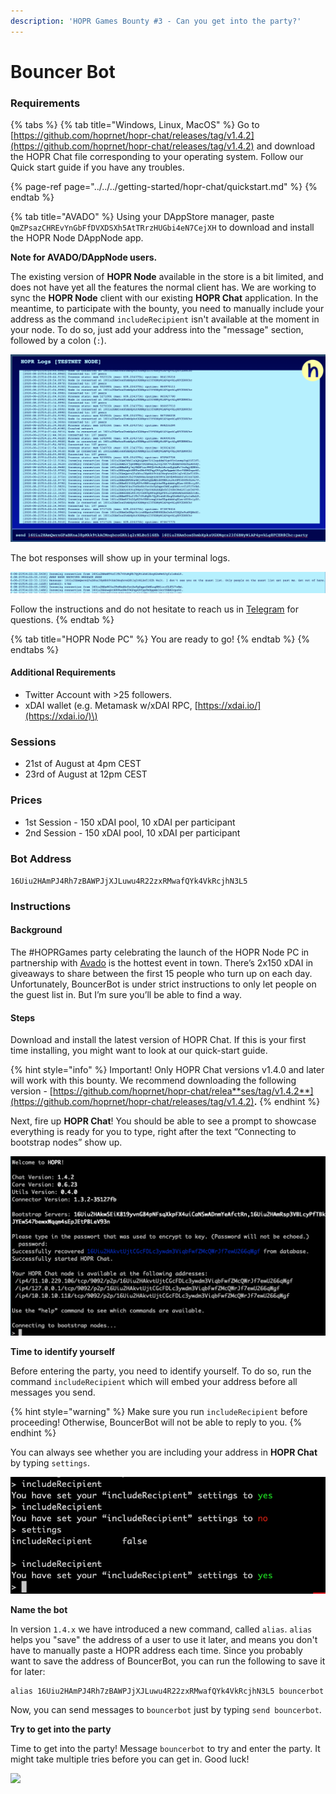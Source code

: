 ```yaml
---
description: 'HOPR Games Bounty #3 - Can you get into the party?'
---
```


# Bouncer Bot

### Requirements

{% tabs %}
{% tab title="Windows, Linux, MacOS" %}
Go to [https://github.com/hoprnet/hopr-chat/releases/tag/v1.4.2](https://github.com/hoprnet/hopr-chat/releases/tag/v1.4.2) and download the HOPR Chat file corresponding to your operating system. Follow our Quick start guide if you have any troubles.

{% page-ref page="../../../getting-started/hopr-chat/quickstart.md" %}
{% endtab %}

{% tab title="AVADO" %}
Using your DAppStore manager, paste `QmZPsazCHREvYnGbFfDVXDSXh5AtTRrzHUGbi4eN7CejXH` to download and install the HOPR Node DAppNode app.

**Note for AVADO/DAppNode users.**

The existing version of **HOPR Node** available in the store is a bit limited, and does not have yet all the features the normal client has. We are working to sync the **HOPR Node** client with our existing **HOPR Chat** application. In the meantime, to participate with the bounty, you need to manually include your address as the command `includeRecipient` isn't available at the moment in your node. To do so, just add your address into the "message" section, followed by a colon \(`:`\).

![An example on how to send a message from a HOPR Node in an AVADO/DAppNode](../../../.gitbook/assets/image%20%2819%29.png)

The bot responses will show up in your terminal logs. 

![](../../../.gitbook/assets/image%20%2820%29.png)

Follow the instructions and do not hesitate to reach us in [Telegram](http://t.me/hoprnet) for questions.
{% endtab %}

{% tab title="HOPR Node PC" %}
You are ready to go!
{% endtab %}
{% endtabs %}



#### Additional Requirements

* Twitter Account with &gt;25 followers.
* xDAI wallet \(e.g. Metamask w/xDAI RPC, [https://xdai.io/](https://xdai.io/)\)

### Sessions

* 21st of August at 4pm CEST
* 23rd of August at 12pm CEST

### Prices

* 1st Session - 150 xDAI pool, 10 xDAI per participant
* 2nd Session - 150 xDAI pool, 10 xDAI per participant

### Bot Address

`16Uiu2HAmPJ4Rh7zBAWPJjXJLuwu4R22zxRMwafQYk4VkRcjhN3L5`

### Instructions

#### Background

The \#HOPRGames party celebrating the launch of the HOPR Node PC in partnership with [Avado](https://ava.do/checkout/hopr) is the hottest event in town. There’s 2x150 xDAI in giveaways to share between the first 15 people who turn up on each day. Unfortunately, BouncerBot is under strict instructions to only let people on the guest list in. But I’m sure you’ll be able to find a way.

#### Steps

Download and install the latest version of HOPR Chat. If this is your first time installing, you might want to look at our quick-start guide.

{% hint style="info" %}
Important! Only HOPR Chat versions v1.4.0 and later will work with this bounty. We recommend downloading the following version - [https://github.com/hoprnet/hopr-chat/relea**ses/tag/v1.4.2**](https://github.com/hoprnet/hopr-chat/releases/tag/v1.4.2)**.**
{% endhint %}

Next, fire up **HOPR Chat**! You should be able to see a prompt to showcase everything is ready for you to type, right after the text “Connecting to bootstrap nodes” show up.

![](../../../.gitbook/assets/image%20%2815%29.png)

**Time to identify yourself**

Before entering the party, you need to identify yourself. To do so, run the command `includeRecipient` which will embed your address before all messages you send.

{% hint style="warning" %}
Make sure you run `includeRecipient` before proceeding! Otherwise, BouncerBot will not be able to reply to you.
{% endhint %}

You can always see whether you are including your address in **HOPR Chat** by typing `settings`. 

![](../../../.gitbook/assets/image%20%2816%29.png)

**Name the bot**

In version `1.4.x` we have introduced a new command, called `alias`. `alias` helps you "save" the address of a user to use it later, and means you don't have to manually paste a HOPR address each time. Since you probably want to save the address of BouncerBot, you can run the following to save it for later:

```text
alias 16Uiu2HAmPJ4Rh7zBAWPJjXJLuwu4R22zxRMwafQYk4VkRcjhN3L5 bouncerbot
```

Now, you can send messages to `bouncerbot` just by typing `send bouncerbot`.

**Try to get into the party**

Time to get into the party! Message `bouncerbot` to try and enter the party. It might take multiple tries before you can get in. Good luck!

![](https://media.giphy.com/media/xT5LMWSMSsE5lji9LW/giphy.gif)

